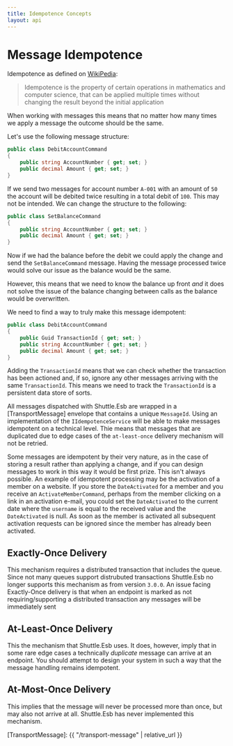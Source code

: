 ```yaml
---
title: Idempotence Concepts
layout: api
---
```

# Message Idempotence

Idempotence as defined on [WikiPedia](https://en.wikipedia.org/wiki/Idempotence):

> Idempotence is the property of certain operations in mathematics and computer science, that can be applied multiple times without changing the result beyond the initial application

When working with messages this means that no matter how many times we apply a message the outcome should be the same.

Let's use the following message structure:

``` c#
public class DebitAccountCommand
{
    public string AccountNumber { get; set; }
    public decimal Amount { get; set; }
}
```

If we send two messages for account number `A-001` with an amount of `50` the account will be debited twice resulting in a total debit of `100`.  This may not be intended.  We can change the structure to the following:

``` c#
public class SetBalanceCommand
{
    public string AccountNumber { get; set; }
    public decimal Amount { get; set; }
}
```

Now if we had the balance before the debit we could apply the change and send the `SetBalanceCommand` message.  Having the message processed twice would solve our issue as the balance would be the same.

However, this means that we need to know the balance up front *and* it does not solve the issue of the balance changing between calls as the balance would be overwritten.

We need to find a way to truly make this message idempotent:

``` c#
public class DebitAccountCommand
{
    public Guid TransactionId { get; set; }
    public string AccountNumber { get; set; }
    public decimal Amount { get; set; }
}
```

Adding the `TransactionId` means that we can check whether the transaction has been actioned and, if so, ignore any other messages arriving with the same `TransactionId`.  This means we need to track the `TransactionId` is a persistent data store of sorts.

All messages dispatched with Shuttle.Esb are wrapped in a [TransportMessage] envelope that contains a unique `MessageId`.  Using an implementation of the `IIdempotenceService` will be able to make messages idempotent on a technical level.  Thie means that messages that are duplicated due to edge cases of the `at-least-once` delivery mechanism will not be retried.

Some messages are idempotent by their very nature, as in the case of storing a result rather than applying a change, and if you can design messages to work in this way it would be first prize.  This isn't always possible.  An example of idempotent processing may be the activation of a member on a website.  If you store the `DateActivated` for a member and you receive an `ActivateMemberCommand`, perhaps from the member clicking on a link in an activation e-mail, you could set the `DateActivated` to the current date where the `username` is equal to the received value and the `DateActivated` is null.  As soon as the member is activated all subsequent activation requests can be ignored since the member has already been activated.

## Exactly-Once Delivery

This mechanism requires a distributed transaction that includes the queue.  Since not many queues support distrubuted transactions Shuttle.Esb no longer supports this mechanism as from version `3.0.0`.  An issue facing Exactly-Once delivery is that when an endpoint is marked as not requiring/supporting a distributed transaction any messages will be immediately sent

## At-Least-Once Delivery

This the mechanism that Shuttle.Esb uses.  It does, however, imply that in some rare edge cases a technically *duplicate* message can arrive at an endpoint.  You should attempt to design your system in such a way that the message handling remains idempotent.

## At-Most-Once Delivery

This implies that the message will never be processed more than once, but may also not arrive at all.  Shuttle.Esb has never implemented this mechanism.

[TransportMessage]: {{ "/transport-message" | relative_url }}

